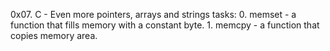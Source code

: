 0x07. C - Even more pointers, arrays and strings
 	    tasks:
	0. memset -  a function that fills memory with a constant byte.
	1. memcpy - a function that copies memory area.
